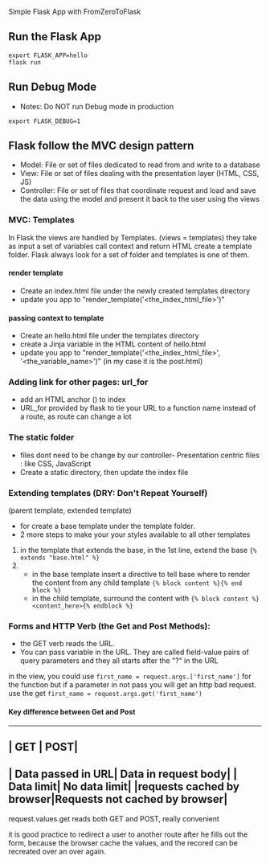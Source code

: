 Simple Flask App with FromZeroToFlask

## Run the Flask App

```
export FLASK_APP=hello
flask run
```

## Run Debug Mode
* Notes: Do NOT run Debug mode in production
```
export FLASK_DEBUG=1
```

## Flask follow the MVC design pattern
- Model: File or set of files dedicated to read from and write to a database
- View: File or set of files dealing with the presentation layer (HTML, CSS, JS)
- Controller: File or set of files that coordinate request and load and save the data using the model and present it back to the user using the views

### MVC: Templates
In Flask the views are handled by Templates. (views = templates)
they take as input a set of variables call context and return HTML
create a template folder. Flask always look for a set of folder and templates is one of them.

#### render template
- Create an index.html file under the newly created templates directory
- update you app to "render_template('<the_index_html_file>')"

#### passing context to template
- Create an hello.html file under the templates directory
- create a Jinja variable in the HTML content of hello.html
- update you app to "render_template('<the_index_html_file>', '<the_variable_name>')" (in my case it is the post.html)

### Adding link for other pages: url_for

- add an HTML anchor (<a>) to index
- URL_for provided by flask to tie your URL to a function name instead of a route, as route can change a lot

### The static folder
- files dont need to be change by our controller- Presentation centric files : like CSS, JavaScript
- Create a static directory, then update the index file

### Extending templates (DRY: Don't Repeat Yourself)

(parent template, extended template)
- for create a base template under the template folder.
- 2 more steps to make your your styles available to all other templates
1. in the template that extends the base, in the 1st line, extend the base
```{% extends "base.html" %}```
2.  - in the base template insert a directive to tell base where to render the content from any child template
```{% block content %}{% end block %}```
    - in the child template, surround the content with
    ```{% block content %}<content_here>{% endblock %}```

### Forms and HTTP Verb (the Get and Post Methods):
- the GET verb reads the URL.
- You can pass variable in the URL. They are called field-value pairs of query parameters and they all starts after the "?" in the URL

in the view, you could use ```first_name = request.args.['first_name']``` for the function but if a parameter in not pass you will get an http bad request. use the get ```first_name = request.args.get('first_name')```

#### Key difference between Get and Post

-------------------------
| GET       |       POST|
-------------------------
| Data passed in URL| Data in request body|
| Data limit| No data limit|
|requests cached by browser|Requests not cached by browser|
-------------------------

request.values.get reads both GET and POST, really convenient

it is good practice to redirect a user to another route after he fills out the form, because the browser cache the values, and the recored can be recreated over an over again. 
